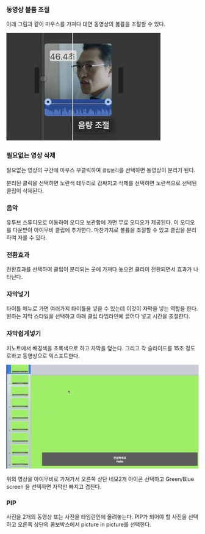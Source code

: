 ### 동영상 볼륨 조절

아래 그림과 같이 마우스를 가져다 대면 동영상의 볼륨을 조절할 수 있다.

![image-20210627161152535](../../assets/images/post/default/image-20210627161152535.png)

### 필요없는 영상 삭제

필요없는 영상의 구간에 마우스 우클릭하여 `클립분리`를 선택하면 동영상이 분리가 된다.

분리된 클릭을 선택하면 노란색 테두리로 감싸지고 삭제를 선택하면 노란색으로 선택된 클립이 삭제된다.

### 음악

유투브 스튜디오로 이동하여 오디오 보관함에 가면 무료 오디오가 제공된다. 이 오디오를 다운받아 아이무비 클립에 추가한다. 마찬가지로 볼륨을 조절할 수 있고 클립을 분리하여 자를 수 있다. 

### 전환효과

전환효과를 선택하여 클립이 분리되는 곳에 가져다 놓으면 클리이 전환되면서 효과가 나타난다. 

### 자막넣기

타이틀 메뉴로 가면 여러가지 타이틀을 넣을 수 있는데 이것이 자막을 넣는 역할을 한다. 원하는 자막 스타일을 선택하고 아래 클립 타임라인에 끌어다 넣고 시간을 조절한다.

### 자막쉽게넣기

키노트에서 배경색을 초록색으로 하고 자막을 덮는다. 그리고 각 슬라이드를 15초 정도로하고 동영상으로 익스포트한다.

![image-20210627163451053](../../assets/images/post/default/image-20210627163451053.png)

위의 영상을 아이무비로 가져가서 오른쪽 상단 네모2개 아이콘 선택하고 Green/Blue screen 을 선택하면 자막만 빠지고 겹친다.

### PIP

사진을 2개의 동영상 또는 사진을 타임란인에 올려놓는다. PIP가 되어야 할 사진을 선택하고 오른쪽 상단의 콤보박스에서 picture in picture를 선택한다.


